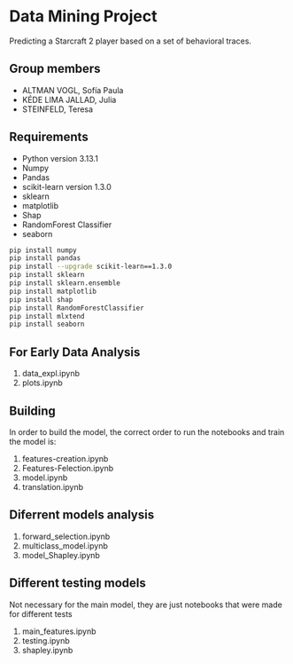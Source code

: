 # Data Mining Project
Predicting a Starcraft 2 player based on a set of behavioral traces. 
## Group members
* ALTMAN VOGL, Sofía Paula 
* KÉDE LIMA JALLAD, Julia
* STEINFELD, Teresa

## Requirements
* Python version 3.13.1
* Numpy
* Pandas
* scikit-learn version 1.3.0
* sklearn
* matplotlib
* Shap 
* RandomForest Classifier
* seaborn

``` bash
pip install numpy
pip install pandas
pip install --upgrade scikit-learn==1.3.0
pip install sklearn
pip install sklearn.ensemble   
pip install matplotlib
pip install shap
pip install RandomForestClassifier
pip install mlxtend
pip install seaborn
```
## For Early Data Analysis
1. data_expl.ipynb
2. plots.ipynb

## Building
In order to build the model, the correct order to run the notebooks and train the model is:
1. features-creation.ipynb
2. Features-Felection.ipynb
3. model.ipynb
4. translation.ipynb

## Diferrent models analysis
1. forward_selection.ipynb
2. multiclass_model.ipynb
3. model_Shapley.ipynb 

## Different testing models 
Not necessary for the main model, they are just notebooks that were made for different tests
1. main_features.ipynb
2. testing.ipynb
3. shapley.ipynb